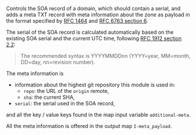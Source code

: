 Controls the SOA record of a domain, which should contain a serial,
and adds a meta TXT record with meta information about the zone as payload in the format
specified by [RFC 1464] and [RFC 6763 section 6].

The serial of the SOA record is calculated automatically based on the existing SOA serial
and the current UTC time, following [RFC 1912 section 2.2]:

> The recommended syntax is YYYYMMDDnn (YYYY=year, MM=month, DD=day, nn=revision number).

The meta information is 
* information about the highest git repository this module is used in:
  * `repo`: the URL of the `origin` remote,
  * `sha`: the current SHA,
* `serial`: the serial used in the SOA record,

and all the key / value keys found in the map input variable `additional-meta`.

All the meta information is offered in the output map `I-meta_payload`.

[RFC 1464]: https://tools.ietf.org/html/rfc1464
[RFC 6763 section 6]: https://tools.ietf.org/html/rfc6763#section-6
[RFC 1912 section 2.2]: https://tools.ietf.org/html/rfc1912
